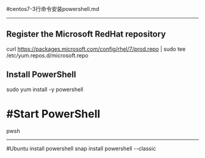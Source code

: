 #centos7-3行命令安装powershell.md

---

## Register the Microsoft RedHat repository
curl https://packages.microsoft.com/config/rhel/7/prod.repo | sudo tee /etc/yum.repos.d/microsoft.repo

## Install PowerShell
sudo yum install -y powershell

# #Start PowerShell
pwsh

---



#Ubuntu install powershell
snap install powershell --classic